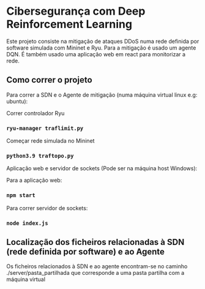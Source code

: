 # Cibersegurança com Deep Reinforcement Learning

Este projeto consiste na mitigação de ataques DDoS numa rede definida por software simulada com Mininet e Ryu. Para a mitigação é usado um agente DQN.
É também usado uma aplicação web em react para monitorizar a rede.

## Como correr o projeto

Para correr a SDN e o Agente de mitigação (numa máquina virtual linux e.g: ubuntu):

Correr controlador Ryu
### `ryu-manager traflimit.py`
Começar rede simulada no Mininet
### `python3.9 traftopo.py`

Aplicação web  e servidor de sockets (Pode ser na máquina host Windows):

Para a aplicação web:
### `npm start`

Para correr servidor de sockets:

### `node index.js`

## Localização dos ficheiros relacionadas à SDN (rede definida por software) e ao Agente

Os ficheiros relacionados à SDN e ao agente encontram-se no caminho ./server/pasta_partilhada que corresponde a uma pasta partilha com a máquina virtual
